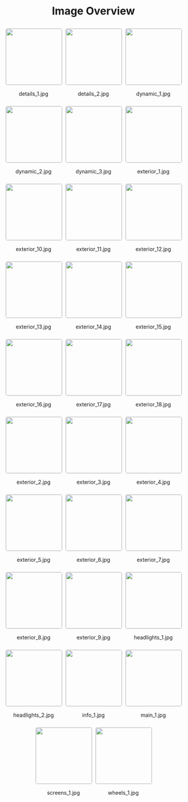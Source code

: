 <style>
    .image-gallery {
        display: flex;
        flex-wrap: wrap;
        gap: 10px;
        justify-content: center;
        padding: 10px;
    }
    .image-gallery img {
        width: 150px;
        height: auto;
        border: 1px solid #ddd;
        border-radius: 5px;
    }
    .image-gallery div {
        flex: 1 1 calc(33.333% - 20px); /* Three images per row on large screens */
        max-width: 150px;
        text-align: center;
    }
    @media (max-width: 768px) {
        .image-gallery div {
            flex: 1 1 calc(50% - 20px); /* Two images per row on medium screens */
        }
    }
    @media (max-width: 480px) {
        .image-gallery div {
            flex: 1 1 100%; /* One image per row on small screens */
        }
    }
</style>
<h1 style ="text-align: center;"> Image Overview </h1> <div class="image-gallery">
<div>
<img src="https://media.evkx.net/multimedia/models/automobili_pininfarina/battista/battista/details_1_st.jpg">
<p>details_1.jpg</p>
</div>
<div>
<img src="https://media.evkx.net/multimedia/models/automobili_pininfarina/battista/battista/details_2_st.jpg">
<p>details_2.jpg</p>
</div>
<div>
<img src="https://media.evkx.net/multimedia/models/automobili_pininfarina/battista/battista/dynamic_1_st.jpg">
<p>dynamic_1.jpg</p>
</div>
<div>
<img src="https://media.evkx.net/multimedia/models/automobili_pininfarina/battista/battista/dynamic_2_st.jpg">
<p>dynamic_2.jpg</p>
</div>
<div>
<img src="https://media.evkx.net/multimedia/models/automobili_pininfarina/battista/battista/dynamic_3_st.jpg">
<p>dynamic_3.jpg</p>
</div>
<div>
<img src="https://media.evkx.net/multimedia/models/automobili_pininfarina/battista/battista/exterior_1_st.jpg">
<p>exterior_1.jpg</p>
</div>
<div>
<img src="https://media.evkx.net/multimedia/models/automobili_pininfarina/battista/battista/exterior_10_st.jpg">
<p>exterior_10.jpg</p>
</div>
<div>
<img src="https://media.evkx.net/multimedia/models/automobili_pininfarina/battista/battista/exterior_11_st.jpg">
<p>exterior_11.jpg</p>
</div>
<div>
<img src="https://media.evkx.net/multimedia/models/automobili_pininfarina/battista/battista/exterior_12_st.jpg">
<p>exterior_12.jpg</p>
</div>
<div>
<img src="https://media.evkx.net/multimedia/models/automobili_pininfarina/battista/battista/exterior_13_st.jpg">
<p>exterior_13.jpg</p>
</div>
<div>
<img src="https://media.evkx.net/multimedia/models/automobili_pininfarina/battista/battista/exterior_14_st.jpg">
<p>exterior_14.jpg</p>
</div>
<div>
<img src="https://media.evkx.net/multimedia/models/automobili_pininfarina/battista/battista/exterior_15_st.jpg">
<p>exterior_15.jpg</p>
</div>
<div>
<img src="https://media.evkx.net/multimedia/models/automobili_pininfarina/battista/battista/exterior_16_st.jpg">
<p>exterior_16.jpg</p>
</div>
<div>
<img src="https://media.evkx.net/multimedia/models/automobili_pininfarina/battista/battista/exterior_17_st.jpg">
<p>exterior_17.jpg</p>
</div>
<div>
<img src="https://media.evkx.net/multimedia/models/automobili_pininfarina/battista/battista/exterior_18_st.jpg">
<p>exterior_18.jpg</p>
</div>
<div>
<img src="https://media.evkx.net/multimedia/models/automobili_pininfarina/battista/battista/exterior_2_st.jpg">
<p>exterior_2.jpg</p>
</div>
<div>
<img src="https://media.evkx.net/multimedia/models/automobili_pininfarina/battista/battista/exterior_3_st.jpg">
<p>exterior_3.jpg</p>
</div>
<div>
<img src="https://media.evkx.net/multimedia/models/automobili_pininfarina/battista/battista/exterior_4_st.jpg">
<p>exterior_4.jpg</p>
</div>
<div>
<img src="https://media.evkx.net/multimedia/models/automobili_pininfarina/battista/battista/exterior_5_st.jpg">
<p>exterior_5.jpg</p>
</div>
<div>
<img src="https://media.evkx.net/multimedia/models/automobili_pininfarina/battista/battista/exterior_6_st.jpg">
<p>exterior_6.jpg</p>
</div>
<div>
<img src="https://media.evkx.net/multimedia/models/automobili_pininfarina/battista/battista/exterior_7_st.jpg">
<p>exterior_7.jpg</p>
</div>
<div>
<img src="https://media.evkx.net/multimedia/models/automobili_pininfarina/battista/battista/exterior_8_st.jpg">
<p>exterior_8.jpg</p>
</div>
<div>
<img src="https://media.evkx.net/multimedia/models/automobili_pininfarina/battista/battista/exterior_9_st.jpg">
<p>exterior_9.jpg</p>
</div>
<div>
<img src="https://media.evkx.net/multimedia/models/automobili_pininfarina/battista/battista/headlights_1_st.jpg">
<p>headlights_1.jpg</p>
</div>
<div>
<img src="https://media.evkx.net/multimedia/models/automobili_pininfarina/battista/battista/headlights_2_st.jpg">
<p>headlights_2.jpg</p>
</div>
<div>
<img src="https://media.evkx.net/multimedia/models/automobili_pininfarina/battista/battista/info_1_st.jpg">
<p>info_1.jpg</p>
</div>
<div>
<img src="https://media.evkx.net/multimedia/models/automobili_pininfarina/battista/battista/main_1_st.jpg">
<p>main_1.jpg</p>
</div>
<div>
<img src="https://media.evkx.net/multimedia/models/automobili_pininfarina/battista/battista/screens_1_st.jpg">
<p>screens_1.jpg</p>
</div>
<div>
<img src="https://media.evkx.net/multimedia/models/automobili_pininfarina/battista/battista/wheels_1_st.jpg">
<p>wheels_1.jpg</p>
</div>
</div>
